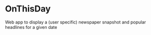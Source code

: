 OnThisDay
=========

Web app to display a (user specific) newspaper snapshot and popular headlines for a given date
